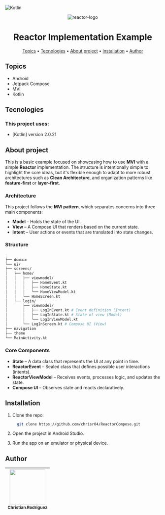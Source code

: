 ![Kotlin](https://img.shields.io/badge/Kotlin-2.0.21-%238333ff?style=flat-square)

<div align="center"> 
   <img alt="reactor-logo" src="https://github.com/user-attachments/assets/496b82a3-0651-4f28-8b0c-3e36ff01e004"/> 
</div>

<h1 align="center">
    Reactor Implementation Example
</h1>


<p align="center">
  <a href="#topics">Topics</a> •
  <a href="#tecnologies">Tecnologies</a> •
  <a href="#about-project">About project</a> •
  <a href="#installation">Installation</a> •
  <a href="#author">Author</a>
</p>

## Topics

* Android
* Jetpack Compose
* MVI
* Kotlin

## Tecnologies
### This project uses:
- [Kotlin] version 2.0.21


## About project
This is a basic example focused on showcasing how to use **MVI** with a simple **Reactor** implementation. The structure is intentionally simple to highlight the core ideas, but it's flexible enough to adapt to more robust architectures such as **Clean Architecture**, and organization patterns like **feature-first** or **layer-first**.

### Architecture

This project follows the **MVI pattern**, which separates concerns into three main components:

- **Model** – Holds the state of the UI.
- **View** – A Compose UI that renders based on the current state.
- **Intent** – User actions or events that are translated into state changes.

### Structure
```bash
.
├── domain
└── ui/
├── screens/
│   ├── home/
│   │   ├── viewmodel/
│   │   │   ├── HomeEvent.kt
│   │   │   ├── HomeState.kt
│   │   │   └── HomeViewModel.kt
│   │   └── HomeScreen.kt
│   └── login/
│       ├── viewmodel/
│       │   ├── LogInEvent.kt # Event definition (Intent)
│       │   ├── LogInState.kt # State of view (Model)
│       │   └── LogInViewModel.kt
│       └── LogInScreen.kt # Compose UI (View)
├── navigation
├── theme
└── MainActivity.kt
```

### Core Components

- **State** – A data class that represents the UI at any point in time.
- **ReactorEvent** – Sealed class that defines possible user interactions (intents).
- **ReactorViewModel** – Receives events, processes logic, and updates the state.
- **Compose UI** – Observes state and reacts declaratively.

## Installation

1. Clone the repo:
    ```bash
      git clone https://github.com/chrisr04/ReactorCompose.git
    ```
2. Open the project in Android Studio.

3. Run the app on an emulator or physical device.

## Author

| [<img src="https://github.com/chrisr04.png" width=115><br><sub>Christian Rodriguez</sub>](https://github.com/chrisr04) | 
|:----------------------------------------------------------------------------------------------------:|
